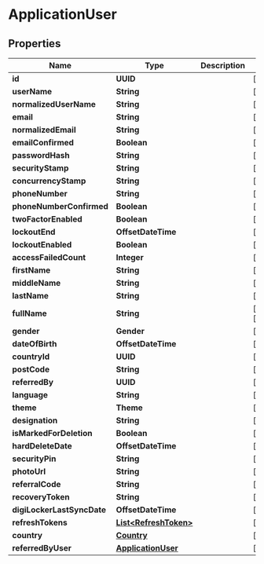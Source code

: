 

# ApplicationUser


## Properties

Name | Type | Description | Notes
------------ | ------------- | ------------- | -------------
**id** | **UUID** |  |  [optional]
**userName** | **String** |  |  [optional]
**normalizedUserName** | **String** |  |  [optional]
**email** | **String** |  |  [optional]
**normalizedEmail** | **String** |  |  [optional]
**emailConfirmed** | **Boolean** |  |  [optional]
**passwordHash** | **String** |  |  [optional]
**securityStamp** | **String** |  |  [optional]
**concurrencyStamp** | **String** |  |  [optional]
**phoneNumber** | **String** |  |  [optional]
**phoneNumberConfirmed** | **Boolean** |  |  [optional]
**twoFactorEnabled** | **Boolean** |  |  [optional]
**lockoutEnd** | **OffsetDateTime** |  |  [optional]
**lockoutEnabled** | **Boolean** |  |  [optional]
**accessFailedCount** | **Integer** |  |  [optional]
**firstName** | **String** |  |  [optional]
**middleName** | **String** |  |  [optional]
**lastName** | **String** |  |  [optional]
**fullName** | **String** |  |  [optional] [readonly]
**gender** | **Gender** |  |  [optional]
**dateOfBirth** | **OffsetDateTime** |  |  [optional]
**countryId** | **UUID** |  |  [optional]
**postCode** | **String** |  |  [optional]
**referredBy** | **UUID** |  |  [optional]
**language** | **String** |  |  [optional]
**theme** | **Theme** |  |  [optional]
**designation** | **String** |  |  [optional]
**isMarkedForDeletion** | **Boolean** |  |  [optional]
**hardDeleteDate** | **OffsetDateTime** |  |  [optional]
**securityPin** | **String** |  |  [optional]
**photoUrl** | **String** |  |  [optional]
**referralCode** | **String** |  |  [optional]
**recoveryToken** | **String** |  |  [optional]
**digiLockerLastSyncDate** | **OffsetDateTime** |  |  [optional]
**refreshTokens** | [**List&lt;RefreshToken&gt;**](RefreshToken.md) |  |  [optional]
**country** | [**Country**](Country.md) |  |  [optional]
**referredByUser** | [**ApplicationUser**](ApplicationUser.md) |  |  [optional]



